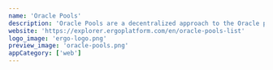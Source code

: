 ```yaml
---
name: 'Oracle Pools'
description: 'Oracle Pools are a decentralized approach to the Oracle problem with game theoretic incentives baked in to ensure accurate delivery of data to the on-chain world. Ergo Oracle Pools are live and available for use for any DeFi dApp you create with no upfront cost.'
website: 'https://explorer.ergoplatform.com/en/oracle-pools-list'
logo_image: 'ergo-logo.png'
preview_image: 'oracle-pools.png'
appCategory: ['web']
---
```

